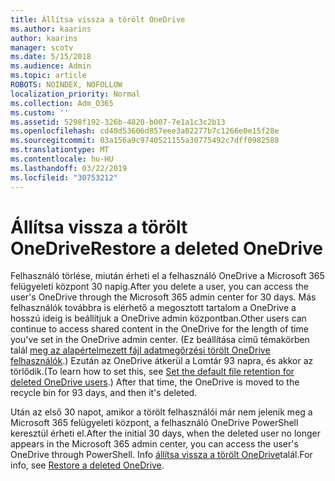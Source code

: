 ```yaml
---
title: Állítsa vissza a törölt OneDrive
ms.author: kaarins
author: kaarins
manager: scotv
ms.date: 5/15/2018
ms.audience: Admin
ms.topic: article
ROBOTS: NOINDEX, NOFOLLOW
localization_priority: Normal
ms.collection: Adm_O365
ms.custom: ''
ms.assetid: 5298f192-326b-4820-b007-7e1a1c3c2b13
ms.openlocfilehash: cd40d53606d857eee3a02277b7c1266e0e15f28e
ms.sourcegitcommit: 03a156a9c9740521155a30775492c7dff0982588
ms.translationtype: MT
ms.contentlocale: hu-HU
ms.lasthandoff: 03/22/2019
ms.locfileid: "30753212"
---
```

# <a name="restore-a-deleted-onedrive"></a><span data-ttu-id="ad2fe-102">Állítsa vissza a törölt OneDrive</span><span class="sxs-lookup"><span data-stu-id="ad2fe-102">Restore a deleted OneDrive</span></span>

<span data-ttu-id="ad2fe-103">Felhasználó törlése, miután érheti el a felhasználó OneDrive a Microsoft 365 felügyeleti központ 30 napig.</span><span class="sxs-lookup"><span data-stu-id="ad2fe-103">After you delete a user, you can access the user's OneDrive through the Microsoft 365 admin center for 30 days.</span></span> <span data-ttu-id="ad2fe-104">Más felhasználók továbbra is elérhető a megosztott tartalom a OneDrive a hosszú ideig is beállítjuk a OneDrive admin központban.</span><span class="sxs-lookup"><span data-stu-id="ad2fe-104">Other users can continue to access shared content in the OneDrive for the length of time you've set in the OneDrive admin center.</span></span> <span data-ttu-id="ad2fe-105">(Ez beállítása című témakörben talál [meg az alapértelmezett fájl adatmegőrzési törölt OneDrive felhasználók](https://go.microsoft.com/fwlink/?linkid=874267).) Ezután az OneDrive átkerül a Lomtár 93 napra, és akkor az törlődik.</span><span class="sxs-lookup"><span data-stu-id="ad2fe-105">(To learn how to set this, see [Set the default file retention for deleted OneDrive users](https://go.microsoft.com/fwlink/?linkid=874267).) After that time, the OneDrive is moved to the recycle bin for 93 days, and then it's deleted.</span></span>
  
<span data-ttu-id="ad2fe-106">Után az első 30 napot, amikor a törölt felhasználói már nem jelenik meg a Microsoft 365 felügyeleti központ, a felhasználó OneDrive PowerShell keresztül érheti el.</span><span class="sxs-lookup"><span data-stu-id="ad2fe-106">After the initial 30 days, when the deleted user no longer appears in the Microsoft 365 admin center, you can access the user's OneDrive through PowerShell.</span></span> <span data-ttu-id="ad2fe-107">Info [állítsa vissza a törölt OneDrive](https://go.microsoft.com/fwlink/?linkid=874269)talál.</span><span class="sxs-lookup"><span data-stu-id="ad2fe-107">For info, see [Restore a deleted OneDrive](https://go.microsoft.com/fwlink/?linkid=874269).</span></span>
  

